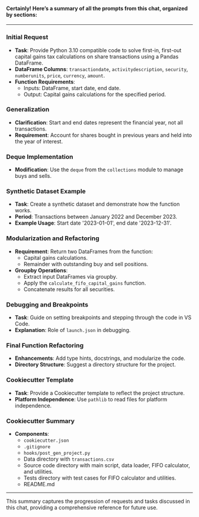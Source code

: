 #### Certainly! Here’s a summary of all the prompts from this chat, organized by sections:
---
### Initial Request
- **Task**: Provide Python 3.10 compatible code to solve first-in, first-out capital gains tax calculations on share transactions using a Pandas DataFrame.
- **DataFrame Columns**: `transactiondate`, `activitydescription`, `security`, `numberunits`, `price`, `currency`, `amount`.
- **Function Requirements**: 
  - Inputs: DataFrame, start date, end date.
  - Output: Capital gains calculations for the specified period.
### Generalization
- **Clarification**: Start and end dates represent the financial year, not all transactions.
- **Requirement**: Account for shares bought in previous years and held into the year of interest.
### Deque Implementation
- **Modification**: Use the `deque` from the `collections` module to manage buys and sells.
### Synthetic Dataset Example
- **Task**: Create a synthetic dataset and demonstrate how the function works.
- **Period**: Transactions between January 2022 and December 2023.
- **Example Usage**: Start date '2023-01-01', end date '2023-12-31'.
### Modularization and Refactoring
- **Requirement**: Return two DataFrames from the function:
  - Capital gains calculations.
  - Remainder with outstanding buy and sell positions.
- **Groupby Operations**: 
  - Extract input DataFrames via groupby.
  - Apply the `calculate_fifo_capital_gains` function.
  - Concatenate results for all securities.
### Debugging and Breakpoints
- **Task**: Guide on setting breakpoints and stepping through the code in VS Code.
- **Explanation**: Role of `launch.json` in debugging.
### Final Function Refactoring
- **Enhancements**: Add type hints, docstrings, and modularize the code.
- **Directory Structure**: Suggest a directory structure for the project.
### Cookiecutter Template
- **Task**: Provide a Cookiecutter template to reflect the project structure.
- **Platform Independence**: Use `pathlib` to read files for platform independence.
### Cookiecutter Summary
- **Components**:
  - `cookiecutter.json`
  - `.gitignore`
  - `hooks/post_gen_project.py`
  - Data directory with `transactions.csv`
  - Source code directory with main script, data loader, FIFO calculator, and utilities.
  - Tests directory with test cases for FIFO calculator and utilities.
  - README.md

---

This summary captures the progression of requests and tasks discussed in this chat, providing a comprehensive reference for future use.